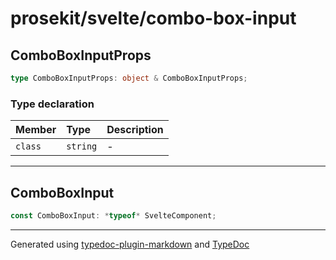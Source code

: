 # prosekit/svelte/combo-box-input

## ComboBoxInputProps

```ts
type ComboBoxInputProps: object & ComboBoxInputProps;
```

### Type declaration

| Member | Type | Description |
| :------ | :------ | :------ |
| `class` | `string` | - |

***

## ComboBoxInput

```ts
const ComboBoxInput: *typeof* SvelteComponent;
```

***

Generated using [typedoc-plugin-markdown](https://www.npmjs.com/package/typedoc-plugin-markdown) and [TypeDoc](https://typedoc.org/)
